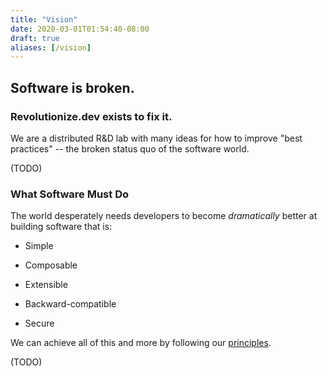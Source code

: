 ```yaml
---
title: "Vision"
date: 2020-03-01T01:54:40-08:00
draft: true
aliases: [/vision]
---
```


## Software is broken.

### Revolutionize.dev exists to fix it.

We are a distributed R&D lab with many ideas for how to improve "best
practices" -- the broken status quo of the software world.

(TODO)

### What Software Must Do

The world desperately needs developers to become _dramatically_ better
at building software that is:

* Simple

* Composable

* Extensible

* Backward-compatible

* Secure

We can achieve all of this and more by following our [principles](/principles).

(TODO)